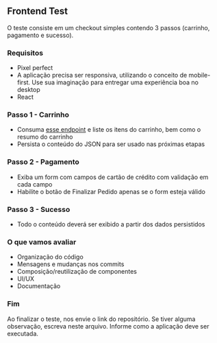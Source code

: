 ## Frontend Test
O teste consiste em um checkout simples contendo 3 passos (carrinho, pagamento e sucesso).

### Requisitos
- Pixel perfect
- A aplicação precisa ser responsiva, utilizando o conceito de mobile-first. Use sua imaginação para entregar uma experiência boa no desktop
- React

### Passo 1 - Carrinho
- Consuma [esse endpoint](http://www.mocky.io/v2/5b15c4923100004a006f3c07) e liste os itens do carrinho, bem como o resumo do carrinho
- Persista o conteúdo do JSON para ser usado nas próximas etapas

### Passo 2 - Pagamento
- Exiba um form com campos de cartão de crédito com validação em cada campo
- Habilite o botão de Finalizar Pedido apenas se o form esteja válido

### Passo 3 - Sucesso
- Todo o conteúdo deverá ser exibido a partir dos dados persistidos
  
### O que vamos avaliar
- Organização do código
- Mensagens e mudanças nos commits
- Composição/reutilização de componentes
- UI/UX
- Documentação

### Fim
Ao finalizar o teste, nos envie o link do repositório. Se tiver alguma observação, escreva neste arquivo. Informe como a aplicação deve ser executada.
